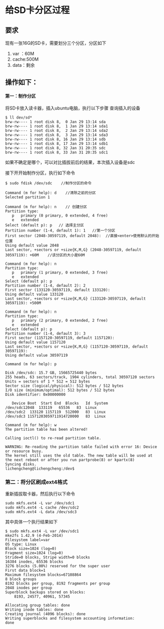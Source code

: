 # 给SD卡分区过程

## 要求
现有一张16G的SD卡，需要划分三个分区，分区如下

1. var ：60M
2. cache:500M
3. data：剩余

## 操作如下：

#### 第一：制作分区

将SD卡放入读卡器，插入ubuntu电脑，执行以下步骤
查询插入的设备

    $ ll dev/sd*
    brw-rw---- 1 root disk 8,  0 Jan 29 13:14 sda
    brw-rw---- 1 root disk 8,  1 Jan 29 13:14 sda1
    brw-rw---- 1 root disk 8,  2 Jan 29 13:14 sda2
    brw-rw---- 1 root disk 8,  3 Jan 29 13:14 sda3
    brw-rw---- 1 root disk 8, 16 Jan 29 13:14 sdb
    brw-rw---- 1 root disk 8, 17 Jan 29 13:14 sdb1
    brw-rw---- 1 root disk 8, 32 Jan 31 20:35 sdc
    brw-rw---- 1 root disk 8, 33 Jan 31 20:35 sdc1

如果不确定是哪个，可以对比插拔前后的结果，本次插入设备是sdc

接下开开始制作分区，执行如下命令

    $ sudo fdisk /dev/sdc    //制作分区的命令
    
    Command (m for help): d    //清除之前的分区
    Selected partition 1
    
    Command (m for help): n    // 创建分区
    Partition type:
       p   primary (0 primary, 0 extended, 4 free)
       e   extended
    Select (default p): p   // 选择主分区
    Partition number (1-4, default 1): 1   //第一个分区
    First sector (2048-30597119, default 2048):  //直接<enter>使用默认的开始位置
    Using default value 2048
    Last sector, +sectors or +size{K,M,G} (2048-30597119, default 30597119): +60M    //该分区的大小是60M
    
    Command (m for help): n
    Partition type:
       p   primary (1 primary, 0 extended, 3 free)
       e   extended
    Select (default p): p
    Partition number (1-4, default 2): 2
    First sector (133120-30597119, default 133120): 
    Using default value 133120
    Last sector, +sectors or +size{K,M,G} (133120-30597119, default 30597119): +500M
    
    Command (m for help): n
    Partition type:
       p   primary (2 primary, 0 extended, 2 free)
       e   extended
    Select (default p): p
    Partition number (1-4, default 3): 3
    First sector (1157120-30597119, default 1157120): 
    Using default value 1157120
    Last sector, +sectors or +size{K,M,G} (1157120-30597119, default 30597119): 
    Using default value 30597119
    
    Command (m for help): p
    
    Disk /dev/sdc: 15.7 GB, 15665725440 bytes
    255 heads, 63 sectors/track, 1904 cylinders, total 30597120 sectors
    Units = sectors of 1 * 512 = 512 bytes
    Sector size (logical/physical): 512 bytes / 512 bytes
    I/O size (minimum/optimal): 512 bytes / 512 bytes
    Disk identifier: 0x00000000
    
       Device Boot  Start End  Blocks   Id  System
    /dev/sdc12048  133119   65536   83  Linux
    /dev/sdc2  133120 1157119  512000   83  Linux
    /dev/sdc3 11571203059711914720000   83  Linux
    
    Command (m for help): w
    The partition table has been altered!
    
    Calling ioctl() to re-read partition table.
    
    WARNING: Re-reading the partition table failed with error 16: Device or resource busy.
    The kernel still uses the old table. The new table will be used at
    the next reboot or after you run partprobe(8) or kpartx(8)
    Syncing disks.
    lichengcheng@lichengcheng:/dev$


### 第二：将分区刷成ext4格式
重新插拔取卡器，然后执行以下命令
    
    sudo mkfs.ext4 -L var /dev/sdc1
    sudo mkfs.ext4 -L cache /dev/sdc2
    sudo mkfs.ext4 -L data /dev/sdc3


    
其中具体一个执行结果如下

    $ sudo mkfs.ext4 -L var /dev/sdc1
    mke2fs 1.42.9 (4-Feb-2014)
    Filesystem label=var
    OS type: Linux
    Block size=1024 (log=0)
    Fragment size=1024 (log=0)
    Stride=0 blocks, Stripe width=0 blocks
    16384 inodes, 65536 blocks
    3276 blocks (5.00%) reserved for the super user
    First data block=1
    Maximum filesystem blocks=67108864
    8 block groups
    8192 blocks per group, 8192 fragments per group
    2048 inodes per group
    Superblock backups stored on blocks: 
    	8193, 24577, 40961, 57345
    
    Allocating group tables: done
    Writing inode tables: done
    Creating journal (4096 blocks): done
    Writing superblocks and filesystem accounting information:
    done

